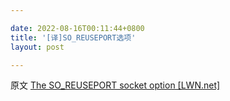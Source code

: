 ```yaml
---

date: 2022-08-16T00:11:44+0800
title: '[译]SO_REUSEPORT选项'
layout: post

---
```


原文 [The SO_REUSEPORT socket option [LWN.net]](https://lwn.net/Articles/542629/)

<!--more-->
